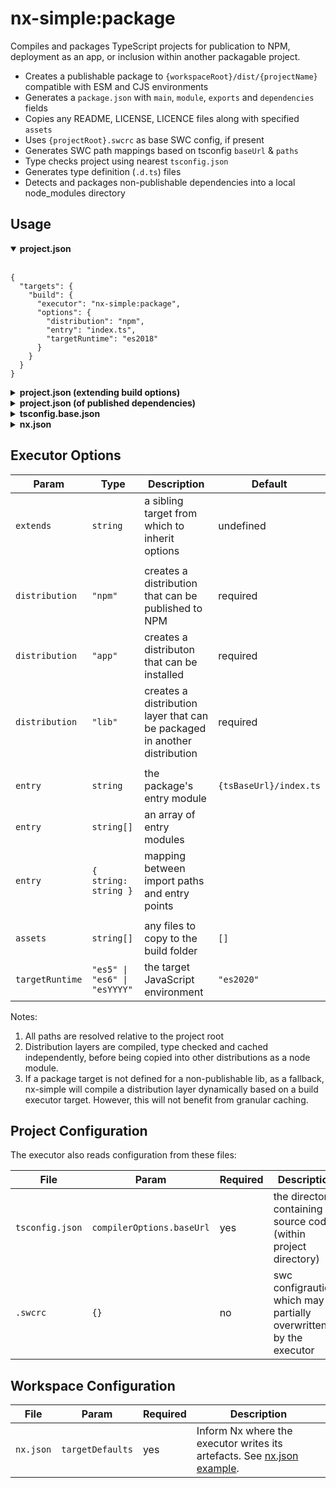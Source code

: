 # nx-simple:package

Compiles and packages TypeScript projects for publication to NPM, deployment as an app, or inclusion within another packagable project.

- Creates a publishable package to `{workspaceRoot}/dist/{projectName}` compatible with ESM and CJS environments
- Generates a `package.json` with `main`, `module`, `exports` and `dependencies` fields
- Copies any README, LICENSE, LICENCE files along with specified `assets`
- Uses `{projectRoot}.swcrc` as base SWC config, if present
- Generates SWC path mappings based on tsconfig `baseUrl` & `paths`
- Type checks project using nearest `tsconfig.json`
- Generates type definition (`.d.ts`) files
- Detects and packages non-publishable dependencies into a local node_modules directory

## Usage

<details open> 
<summary><strong>project.json</strong></summary>
<br />

```jsonc
{
  "targets": {
    "build": {
      "executor": "nx-simple:package",
      "options": {
        "distribution": "npm",
        "entry": "index.ts",
        "targetRuntime": "es2018"
      }
    }
  }
}
```

</details>

<details> 
<summary><strong>project.json (extending build options)</strong></summary>
<br />

```jsonc
{
  "targets": {
    "build": {
      "executor": "nx-simple:build",
      "options": {
        "entry": ["index.ts", "utils.ts"],
        "assets": ["data.json"]
      }
    },
    "package": {
      "executor": "nx-simple:package",
      "options": {
        "extends": "build", // 👈 extend the build target's options
        "distribution": "npm",
        "targetRuntime": "es2018"
      }
    }
  }
}
```

</details>

<details>
<summary><strong>project.json (of published dependencies)</strong></summary>
<br />

```jsonc
{
  // nx-simple will treat this package as external
  "targets": {
    "publish": {
      "executor": "any-executor"
    }
  },
  // if not publishing using an exector, add this flag
  "willPublish": true
}
```

</details>

<details>
<summary><strong>tsconfig.base.json</strong></summary>
<br />

```jsonc
// When analysing source files, Nx needs to be told how to resolve dependencies.
// Note: that these are only required to build the Nx graph.
// With NPM workspaces configured, types are resolving direclty from local packages in node_modules.
{
  "compilerOptions": {
    "baseUrl": ".",
    "paths": {
      "@scope/mylib/*": "packages/mylib/*"
    }
  }
}
```

</details>

<details id="nx-json"> 
<summary><strong>nx.json</strong></summary>
<br />

```jsonc
{
  "namedInputs": {
    "default": ["{projectRoot}/**/*"]
  },
  "targetDefaults": {
    "nx-simple:package": {
      "inputs": ["default", "^default"],
      "outputs": [
        "{workspaceRoot}/dist/.nxsimple/{projectName}",
        "{workspaceRoot}/dist/{projectName}"
      ],
      "dependsOn": ["^nx-simple:package", "publish"]
    }
}
```

</details>

## Executor Options

| Param           | Type                         | Description                                                               | Default                |
| --------------- | ---------------------------- | ------------------------------------------------------------------------- | ---------------------- |
| `extends`       | `string`                     | a sibling target from which to inherit options                            | undefined              |
|                 |                              |                                                                           |                        |
| `distribution`  | `"npm"`                      | creates a distribution that can be published to NPM                       | required               |
| `distribution`  | `"app"`                      | creates a distributon that can be installed                               | required               |
| `distribution`  | `"lib"`                      | creates a distribution layer that can be packaged in another distribution | required               |
|                 |                              |                                                                           |                        |
| `entry`         | `string`                     | the package's entry module                                                | `{tsBaseUrl}/index.ts` |
| `entry`         | `string[]`                   | an array of entry modules                                                 |                        |
| `entry`         | `{ string: string }`         | mapping between import paths and entry points                             |                        |
|                 |                              |                                                                           |                        |
| `assets`        | `string[]`                   | any files to copy to the build folder                                     | `[]`                   |
| `targetRuntime` | `"es5" \| "es6" \| "esYYYY"` | the target JavaScript environment                                         | `"es2020"`             |

Notes:

1. All paths are resolved relative to the project root
2. Distribution layers are compiled, type checked and cached independently, before being copied into other distributions as a node module.
3. If a package target is not defined for a non-publishable lib, as a fallback, nx-simple will compile a distribution layer dynamically based on a build executor target. However, this will not benefit from granular caching.

## Project Configuration

The executor also reads configuration from these files:

| File            | Param                     | Required | Description                                                           |
| --------------- | ------------------------- | -------- | --------------------------------------------------------------------- |
| `tsconfig.json` | `compilerOptions.baseUrl` | yes      | the directory containing source code (within project directory)       |
| `.swcrc`        | `{}`                      | no       | swc configraution, which may be partially overwritten by the executor |

## Workspace Configuration

| File      | Param            | Required | Description                                                                         |
| --------- | ---------------- | -------- | ----------------------------------------------------------------------------------- |
| `nx.json` | `targetDefaults` | yes      | Inform Nx where the executor writes its artefacts. See [nx.json example](#nx-json). |
